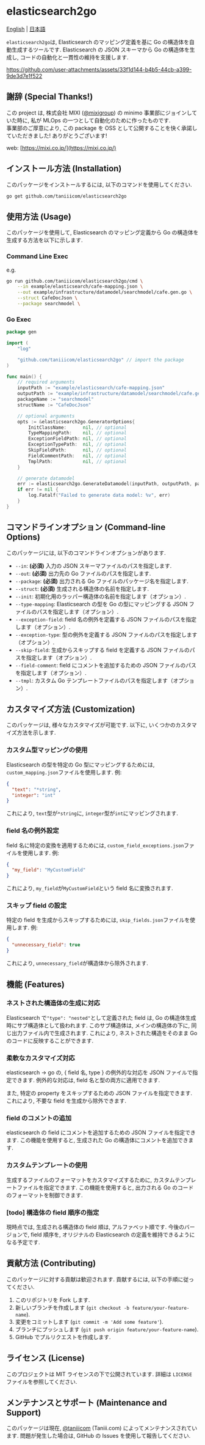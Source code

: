 # elasticsearch2go

[English](https://github.com/taniiicom/elasticsearch2go/blob/main/README.md)
| [日本語](https://github.com/taniiicom/elasticsearch2go/blob/main/README.ja.md)

`elasticsearch2go`は, Elasticsearch のマッピング定義を基に Go の構造体を自動生成するツールです. Elasticsearch の JSON スキーマから Go の構造体を生成し, コードの自動化と一貫性の維持を支援します.

https://github.com/user-attachments/assets/33f1d144-b4b5-44cb-a399-9de3d7e1f522

## 謝辞 (Special Thanks!)

この project は, 株式会社 MIXI ([@mixigroup](https://github.com/mixigroup)) の minimo 事業部にジョインしていた時に, 私が MLOps の一つとして自動化のために作ったものです.  
事業部のご厚意により, この package を OSS として公開することを快く承諾していただきました! ありがとうございます!

web: [https://mixi.co.jp/](https://mixi.co.jp/)

## インストール方法 (Installation)

このパッケージをインストールするには, 以下のコマンドを使用してください.

```bash
go get github.com/taniiicom/elasticsearch2go
```

## 使用方法 (Usage)

このパッケージを使用して, Elasticsearch のマッピング定義から Go の構造体を生成する方法を以下に示します.

### Command Line Exec

e.g.

```bash
go run github.com/taniiicom/elasticsearch2go/cmd \
    --in example/elasticsearch/cafe-mapping.json \
    --out example/infrastructure/datamodel/searchmodel/cafe.gen.go \
    --struct CafeDocJson \
    --package searchmodel \
```

### Go Exec

```go
package gen

import (
	"log"

	"github.com/taniiicom/elasticsearch2go" // import the package
)

func main() {
	// required arguments
	inputPath := "example/elasticsearch/cafe-mapping.json"
	outputPath := "example/infrastructure/datamodel/searchmodel/cafe.gen.go"
	packageName := "searchmodel"
	structName := "CafeDocJson"

	// optional arguments
	opts := &elasticsearch2go.GeneratorOptions{
		InitClassName:      nil, // optional
		TypeMappingPath:    nil, // optional
		ExceptionFieldPath: nil, // optional
		ExceptionTypePath:  nil, // optional
		SkipFieldPath:      nil, // optional
		FieldCommentPath:   nil, // optional
		TmplPath:           nil, // optional
	}

	// generate datamodel
	err := elasticsearch2go.GenerateDatamodel(inputPath, outputPath, packageName, structName, opts)
	if err != nil {
		log.Fatalf("Failed to generate data model: %v", err)
	}
}
```

## コマンドラインオプション (Command-line Options)

このパッケージには, 以下のコマンドラインオプションがあります.

- `--in`: **(必須)** 入力の JSON スキーマファイルのパスを指定します.
- `--out`: **(必須)** 出力先の Go ファイルのパスを指定します.
- `--package`: **(必須)** 出力される Go ファイルのパッケージ名を指定します.
- `--struct`: **(必須)** 生成される構造体の名前を指定します.
- `--init`: 初期化用のラッパー構造体の名前を指定します（オプション）.
- `--type-mapping`: Elasticsearch の型を Go の型にマッピングする JSON ファイルのパスを指定します（オプション）.
- `--exception-field`: field 名の例外を定義する JSON ファイルのパスを指定します（オプション）.
- `--exception-type`: 型の例外を定義する JSON ファイルのパスを指定します（オプション）.
- `--skip-field`: 生成からスキップする field を定義する JSON ファイルのパスを指定します（オプション）.
- `--field-comment`: field にコメントを追加するための JSON ファイルのパスを指定します（オプション）.
- `--tmpl`: カスタム Go テンプレートファイルのパスを指定します（オプション）.

## カスタマイズ方法 (Customization)

このパッケージは, 様々なカスタマイズが可能です. 以下に, いくつかのカスタマイズ方法を示します.

### カスタム型マッピングの使用

Elasticsearch の型を特定の Go 型にマッピングするためには, `custom_mapping.json`ファイルを使用します. 例:

```json
{
  "text": "*string",
  "integer": "int"
}
```

これにより, `text`型が`*string`に, `integer`型が`int`にマッピングされます.

### field 名の例外設定

field 名に特定の変換を適用するためには, `custom_field_exceptions.json`ファイルを使用します. 例:

```json
{
  "my_field": "MyCustomField"
}
```

これにより, `my_field`が`MyCustomField`という field 名に変換されます.

### スキップ field の設定

特定の field を生成からスキップするためには, `skip_fields.json`ファイルを使用します. 例:

```json
{
  "unnecessary_field": true
}
```

これにより, `unnecessary_field`が構造体から除外されます.

## 機能 (Features)

### ネストされた構造体の生成に対応

Elasticsearch で`"type": "nested"`として定義された field は, Go の構造体生成時にサブ構造体として扱われます. このサブ構造体は, メインの構造体の下に, 同じ出力ファイル内で生成されます. これにより, ネストされた構造をそのまま Go のコードに反映することができます.

### 柔軟なカスタマイズ対応

elasticsearch -> go の, { field 名, type } の例外的な対応を JSON ファイルで指定できます. 例外的な対応は, field 名と型の両方に適用できます.

また, 特定の property をスキップするための JSON ファイルを指定できます. これにより, 不要な field を生成から除外できます.

### field のコメントの追加

elasticsearch の field にコメントを追加するための JSON ファイルを指定できます. この機能を使用すると, 生成された Go の構造体にコメントを追加できます.

### カスタムテンプレートの使用

生成するファイルのフォーマットをカスタマイズするために, カスタムテンプレートファイルを指定できます. この機能を使用すると, 出力される Go のコードのフォーマットを制御できます.

### [todo] 構造体の field 順序の指定

現時点では, 生成される構造体の field 順は, アルファベット順です. 今後のバージョンで, field 順序を, オリジナルの Elasticsearch の定義を維持できるようになる予定です.

## 貢献方法 (Contributing)

このパッケージに対する貢献は歓迎されます. 貢献するには, 以下の手順に従ってください.

1. このリポジトリを Fork します.
2. 新しいブランチを作成します (`git checkout -b feature/your-feature-name`).
3. 変更をコミットします (`git commit -m 'Add some feature'`).
4. ブランチにプッシュします (`git push origin feature/your-feature-name`).
5. GitHub でプルリクエストを作成します.

## ライセンス (License)

このプロジェクトは MIT ライセンスの下で公開されています. 詳細は `LICENSE` ファイルを参照してください.

## メンテナンスとサポート (Maintenance and Support)

このパッケージは現在, [@taniiicom](https://github.com/taniiicom) (Taniii.com) によってメンテナンスされています. 問題が発生した場合は, GitHub の Issues を使用して報告してください.
